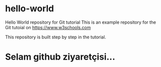 # hello-world
Hello World repository for Git tutorial
This is an example repository for the Git tutoial on https://www.w3schools.com

This repository is built step by step in the tutorial.

# Selam github ziyaretçisi...
